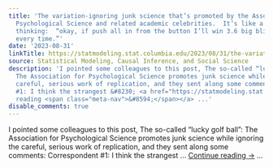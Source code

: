 ```yaml
---
title: 'The variation-ignoring junk science that’s promoted by the Association for
  Psychological Science and related academic celebrities.  It’s like a poker player
  thinking:  “okay, if push all in from the button I’ll win 3.6 big blinds each and
  every time.”'
date: '2023-08-31'
linkTitle: https://statmodeling.stat.columbia.edu/2023/08/31/the-variation-ignoring-junk-science-thats-promoted-by-association-for-psychological-science-and-related-academic-celebrities-its-like-a-poker-player-thinking-okay-if-push-all/
source: Statistical Modeling, Causal Inference, and Social Science
description: 'I pointed some colleagues to this post, The so-called “lucky golf ball”:
  The Association for Psychological Science promotes junk science while ignoring the
  careful, serious work of replication, and they sent along some comments: Correspondent
  #1: I think the strangest &#8230; <a href="https://statmodeling.stat.columbia.edu/2023/08/31/the-variation-ignoring-junk-science-thats-promoted-by-association-for-psychological-science-and-related-academic-celebrities-its-like-a-poker-player-thinking-okay-if-push-all/">Continue
  reading <span class="meta-nav">&#8594;</span></a> ...'
disable_comments: true
---
```

I pointed some colleagues to this post, The so-called “lucky golf ball”: The Association for Psychological Science promotes junk science while ignoring the careful, serious work of replication, and they sent along some comments: Correspondent #1: I think the strangest &#8230; <a href="https://statmodeling.stat.columbia.edu/2023/08/31/the-variation-ignoring-junk-science-thats-promoted-by-association-for-psychological-science-and-related-academic-celebrities-its-like-a-poker-player-thinking-okay-if-push-all/">Continue reading <span class="meta-nav">&#8594;</span></a> ...